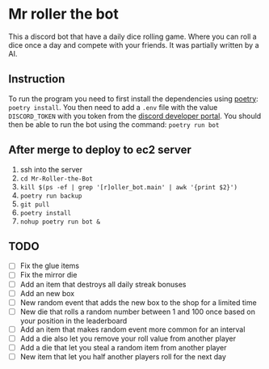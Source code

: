 # Mr roller the bot
This a discord bot that have a daily dice rolling game. Where you can roll a dice once a day and compete with your friends. It was partially written by a AI. 

## Instruction
To run the program you need to first install the dependencies using [poetry](https://python-poetry.org/): `poetry install`. 
You then need to add a `.env` file with the value `DISCORD_TOKEN` with you token from the [discord developer portal](https://discord.com/developers/applications).
You should then be able to run the bot using the command: `poetry run bot`

## After merge to deploy to ec2 server
1. ssh into the server
2. `cd Mr-Roller-the-Bot`
3. `kill $(ps -ef | grep '[r]oller_bot.main' | awk '{print $2}')`
4. `poetry run backup`
5. `git pull`
6. `poetry install`
7. `nohup poetry run bot &`


## TODO
- [ ] Fix the glue items
- [ ] Fix the mirror die
- [ ] Add an item that destroys all daily streak bonuses
- [ ] Add an new box
- [ ] New random event that adds the new box to the shop for a limited time
- [ ] New die that rolls a random number between 1 and 100 once based on your position in the leaderboard
- [ ] Add an item that makes random event more common for an interval
- [ ] Add a die also let you remove your roll value from another player
- [ ] Add a die that let you steal a random item from another player
- [ ] New item that let you half another players roll for the next day
